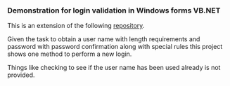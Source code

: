 ### Demonstration for login validation in Windows forms VB.NET

This is an extension of the following [repository](https://github.com/karenpayneoregon/ClassValidationVisualBasic).

Given the task to obtain a user name with length requirements and password with password confirmation along with special rules this project shows one method to perform a new login.

Things like checking to see if the user name has been used already is not provided.
